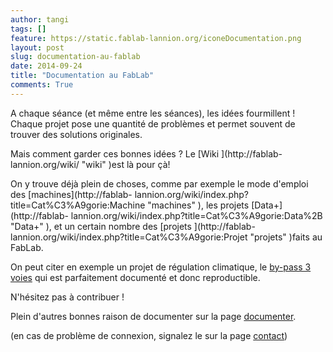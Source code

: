 ```yaml
---
author: tangi
tags: []
feature: https://static.fablab-lannion.org/iconeDocumentation.png
layout: post
slug: documentation-au-fablab
date: 2014-09-24
title: "Documentation au FabLab"
comments: True
---
```

A chaque séance (et même entre les séances), les idées fourmillent ! Chaque
projet pose une quantité de problèmes et permet souvent de trouver des
solutions originales.

Mais comment garder ces bonnes idées ? Le [Wiki ](http://fablab-
lannion.org/wiki/ "wiki" )est là pour çà!

On y trouve déjà plein de choses, comme par exemple le mode d'emploi des
[machines](http://fablab-
lannion.org/wiki/index.php?title=Cat%C3%A9gorie:Machine "machines" ), les
projets [Data+](http://fablab-
lannion.org/wiki/index.php?title=Cat%C3%A9gorie:Data%2B "Data+" ), et un
certain nombre des [projets ](http://fablab-
lannion.org/wiki/index.php?title=Cat%C3%A9gorie:Projet "projets" )faits au
FabLab.

On peut citer en exemple un projet de régulation climatique, le [by-pass 3
voies](http://fablab-lannion.org/wiki/index.php?title=By-pass_3_voies "by-
pass" ) qui est parfaitement documenté et donc reproductible.

N'hésitez pas à contribuer !

Plein d'autres bonnes raison de documenter sur la page
[documenter](http://fablab-lannion.org/wiki/index.php?title=Documenter
"documenter" ).

(en cas de problème de connexion, signalez le sur la page
[contact](http://fablab-lannion.org/contact/ "contact" ))


